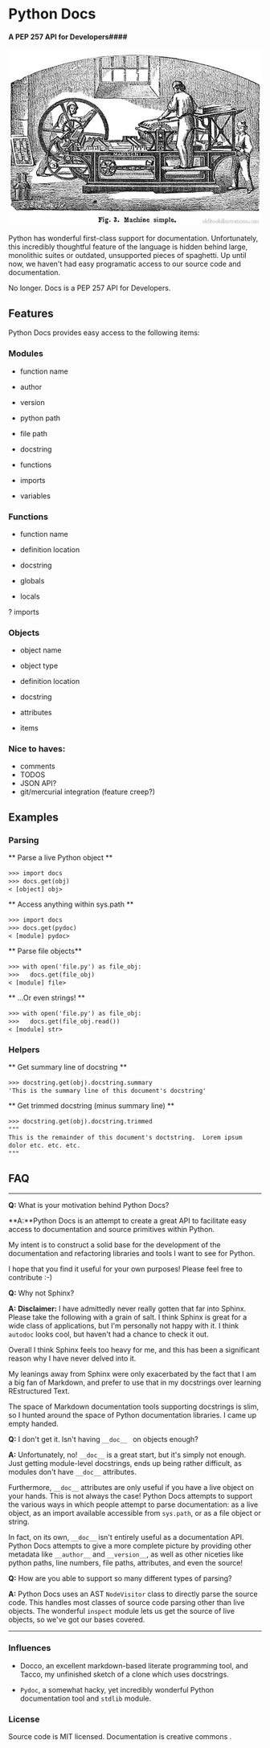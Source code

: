 Python Docs
===========

#### A PEP 257 API for Developers####

<img src='press.jpg' width='600' />

Python has wonderful first-class support for documentation.  Unfortunately, this incredibly thoughtful feature of the language is hidden behind large, monolithic suites or outdated, unsupported pieces of spaghetti.  Up until now, we haven't had easy programatic access to our source code and documentation.

No longer.  Docs is a PEP 257 API for Developers.

## Features

Python Docs provides easy access to the following items:

### Modules
- function name
- author
- version
- python path
- file path
- docstring

- functions
- imports
- variables

### Functions

- function name
- definition location
- docstring

- globals
- locals

? imports

### Objects

- object name
- object type
- definition location
- docstring

- attributes
- items


### Nice to haves:

- comments
- TODOS
- JSON API?
- git/mercurial integration (feature creep?)


## Examples

### Parsing

** Parse a live Python object **

    >>> import docs
    >>> docs.get(obj)
    < [object] obj>

** Access anything within sys.path **

    >>> import docs
    >>> docs.get(pydoc)
    < [module] pydoc>

** Parse file objects**

    >>> with open('file.py') as file_obj:
    >>>   docs.get(file_obj)
    < [module] file>

** …Or even strings! **

    >>> with open('file.py') as file_obj:
    >>>   docs.get(file_obj.read())
    < [module] str>


### Helpers

** Get summary line of docstring **

    >>> docstring.get(obj).docstring.summary
	'This is the summary line of this document's docstring'

** Get trimmed docstring (minus summary line) **

    >>> docstring.get(obj).docstring.trimmed
    """
    This is the remainder of this document's doctstring.  Lorem ipsum
    dolor etc. etc. etc.
    """

## FAQ

---

**Q:** What is your motivation behind Python Docs?

**A:**Python Docs is an attempt to create a great API to facilitate easy access to documentation and source primitives within Python.

My intent is to construct a solid base for the development of the documentation and refactoring libraries and tools I want to see for Python.

I hope that you find it useful for your own purposes!  Please feel free to contribute :-)

**Q:** Why not Sphinx?

**A:**  **Disclaimer:** I have admittedly never really gotten that far into Sphinx.  Please take the following with a grain of salt.  I think Sphinx is great for a wide class of applications, but I'm personally not happy with it.  I think `autodoc` looks cool, but haven't had a chance to check it out.

Overall I think Sphinx feels too heavy for me, and this has been a significant reason why I have never delved into it.

My leanings away from Sphinx were only exacerbated by the fact that I am a big fan of Markdown, and prefer to use that in my docstrings over learning REstructured Text.

The space of Markdown documentation tools supporting docstrings is slim, so I hunted around the space of Python documentation libraries.  I came up empty handed.

**Q:** I don't get it.  Isn't having `__doc__ ` on objects enough?

**A:** Unfortunately, no!  `__doc__` is a great start, but it's simply not enough.  Just getting module-level docstrings, ends up being rather difficult, as modules don't have `__doc__` attributes.

Furthermore, `__doc__` attributes are only useful if you have a live object on your hands.  This is not always the case!  Python Docs attempts to support the various ways in which people attempt to parse documentation: as a live object, as an import available accessible from `sys.path`, or as a file object or string.

In fact, on its own, `__doc__` isn't entirely useful as a documentation API.  Python Docs attempts to give a more complete picture by providing other metadata like `__author__` and `__version__`, as well as other niceties like python paths, line numbers, file paths, attributes, and even the source!

**Q:** How are you able to support so many different types of parsing?

**A:** Python Docs uses an AST `NodeVisitor` class to directly parse the source code.  This handles most classes of source code parsing other than live objects.  The wonderful `inspect` module lets us get the source of live objects, so we've got our bases covered.

-----

### Influences

- Docco, an excellent markdown-based literate programming tool, and Tacco, my unfinished sketch of a clone which uses docstrings.

- `Pydoc`, a somewhat hacky, yet incredibly wonderful Python documentation tool and `stdlib` module.

### License

Source code is MIT licensed.  Documentation is creative commons <insert here>.